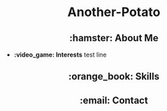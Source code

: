 <h1 align="center">Another-Potato</h1>

<h2 align="center">:hamster: About Me</h2>
<ul>
    <li>
        <b>:video_game: Interests</b>
        test line
    </li>
</ul>
<h2 align="center">:orange_book: Skills</h2>

<h2 align="center">:email: Contact</h2>
<!---
Another-Potato is a ✨ special ✨ repository because its `README.md` (this file) appears on your GitHub profile.
--->
